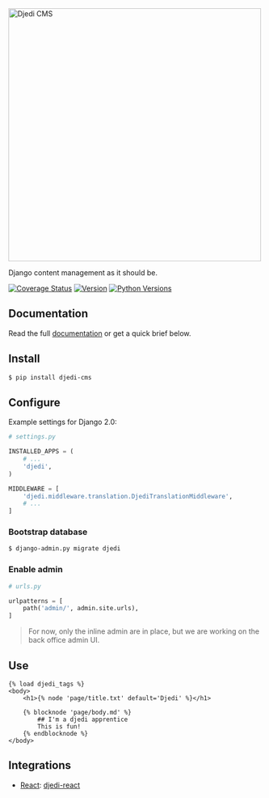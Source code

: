 <img alt="Djedi CMS" src="https://djedi-cms.org/_static/djedi-landscape.svg" width="500"/>

Django content management as it should be.

[![Coverage Status](https://coveralls.io/repos/5monkeys/djedi-cms/badge.svg?branch=master&service=github)](https://coveralls.io/github/5monkeys/djedi-cms?branch=master)
[![Version](https://img.shields.io/pypi/v/djedi-cms.svg)](https://pypi.python.org/pypi/djedi-cms/)
[![Python Versions](https://img.shields.io/pypi/pyversions/djedi-cms.svg)](https://pypi.python.org/pypi/djedi-cms/)


## Documentation

Read the full [documentation][docs] or get a quick brief below.


## Install

```sh
$ pip install djedi-cms
```

## Configure

Example settings for Django 2.0:

```python
# settings.py

INSTALLED_APPS = (
    # ...
    'djedi',
)

MIDDLEWARE = [
    'djedi.middleware.translation.DjediTranslationMiddleware',
    # ...
]
```

### Bootstrap database

```sh
$ django-admin.py migrate djedi
```

### Enable admin

```python
# urls.py

urlpatterns = [
    path('admin/', admin.site.urls),
]
```

> For now, only the inline admin are in place, but we are working on the back office admin UI.


## Use

```django
{% load djedi_tags %}
<body>
    <h1>{% node 'page/title.txt' default='Djedi' %}</h1>

    {% blocknode 'page/body.md' %}
        ## I'm a djedi apprentice
        This is fun!
    {% endblocknode %}
</body>
```


## Integrations

* [React][]: [djedi-react](djedi-react#djedi-react)

[docs]: https://djedi-cms.org/
[content-io]: https://github.com/5monkeys/content-io/
[react]: https://reactjs.org/
